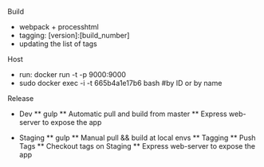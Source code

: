 Build
* webpack + processhtml
* tagging: [version]:[build_number] 
* updating the list of tags

Host
* run: docker run -t -p 9000:9000
* sudo docker exec -i -t 665b4a1e17b6 bash #by ID or by name

Release
* Dev
  ** gulp
  ** Automatic pull and build from master
  ** Express web-server to expose the app
  
* Staging 
  ** gulp
  ** Manual pull && build at local envs
  ** Tagging
  ** Push Tags
  ** Checkout tags on Staging
  ** Express web-server to expose the app
